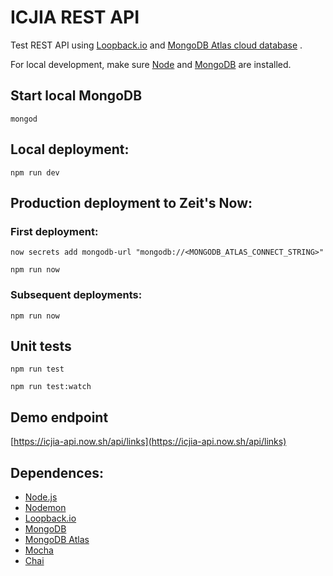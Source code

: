 # ICJIA REST API

Test REST API using [Loopback.io](https://loopback.io) and [MongoDB Atlas cloud database](https://cloud.mongodb.com/) .

For local development, make sure [Node](https://nodejs.org/en/) and [MongoDB]() are installed.

## Start local MongoDB
```
mongod
```

## Local deployment:
```
npm run dev
```

## Production deployment to Zeit's Now:

### First deployment:

```
now secrets add mongodb-url "mongodb://<MONGODB_ATLAS_CONNECT_STRING>"

npm run now
```

### Subsequent deployments:
```
npm run now
```

## Unit tests
```
npm run test

npm run test:watch
```

## Demo endpoint

[https://icjia-api.now.sh/api/links](https://icjia-api.now.sh/api/links)


## Dependences:
- [Node.js](https://nodejs.org/en/)
- [Nodemon](https://github.com/remy/nodemon)
- [Loopback.io](https://loopback.io)
- [MongoDB](https://www.mongodb.com/)
- [MongoDB Atlas](https://www.mongodb.com/cloud/atlas)
- [Mocha](https://github.com/mochajs/mocha)
- [Chai](http://chaijs.com/)
